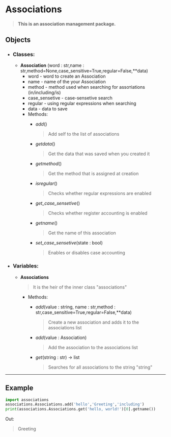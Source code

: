 # Associations

> #### This is an association management package.

## Objects

* ### Classes:  
	- **Association** (word : str,name : str,method=None,case_sensitive=True,regular=False,**data)  
		* word - word to create an Association  
		* name - name of the your Association  
		* method - method used when searching for assoтiations  (in/including/is)
		* case_sensetive - case-sensetive search  
		* regular - using regular expressions when searching  
		* data - data to save  	
		* Methods:  
			+ *add*()  
				> Add self to the list of associations
  
			+ *getdata*()  
				> Get the data that was saved when you created it
  
			+ *getmethod*()  
				> Get the method that is assigned at creation
  
			+ *isregular*()  
				> Checks whether regular expressions are enabled  

			+ *get_case_sensetive*()  
				> Checks whether register accounting is enabled
  
			+ *getname*()  
				> Get the name of this association  

			+ *set_case_sensetive*(state : bool)  
				> Enables or disables case accounting  
		

* ### Variables:
	- **Associations**
		>It is the heir of the inner class "associations"

		* Methods:
			+ *add*(value : string, name : str,method : str,case_sensitive=True,regular=False,**data)
				> Create a new association and adds it to the associations list

			+ *add*(value : Association)
				> Add the association to the associations list

			+ *get*(string : str) -> list
				> Searches for all associations to the string "string"
				
***

## Example

```python
import associations
associations.Associations.add('hello','Greeting','including')
print(associations.Associations.get('hello, world!')[0].getname())
```
Out:
>Greeting

